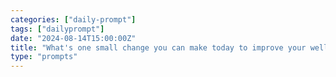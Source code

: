 ```yaml
---
categories: ["daily-prompt"]
tags: ["dailyprompt"]
date: "2024-08-14T15:00:00Z"
title: "What's one small change you can make today to improve your well-being?"
type: "prompts"
---
```

